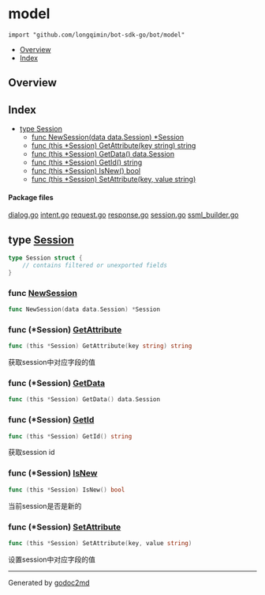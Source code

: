 

# model
`import "github.com/longqimin/bot-sdk-go/bot/model"`

* [Overview](#pkg-overview)
* [Index](#pkg-index)

## <a name="pkg-overview">Overview</a>



## <a name="pkg-index">Index</a>
* [type Session](#Session)
  * [func NewSession(data data.Session) *Session](#NewSession)
  * [func (this *Session) GetAttribute(key string) string](#Session.GetAttribute)
  * [func (this *Session) GetData() data.Session](#Session.GetData)
  * [func (this *Session) GetId() string](#Session.GetId)
  * [func (this *Session) IsNew() bool](#Session.IsNew)
  * [func (this *Session) SetAttribute(key, value string)](#Session.SetAttribute)


#### <a name="pkg-files">Package files</a>
[dialog.go](/src/github.com/longqimin/bot-sdk-go/bot/model/dialog.go) [intent.go](/src/github.com/longqimin/bot-sdk-go/bot/model/intent.go) [request.go](/src/github.com/longqimin/bot-sdk-go/bot/model/request.go) [response.go](/src/github.com/longqimin/bot-sdk-go/bot/model/response.go) [session.go](/src/github.com/longqimin/bot-sdk-go/bot/model/session.go) [ssml_builder.go](/src/github.com/longqimin/bot-sdk-go/bot/model/ssml_builder.go) 






## <a name="Session">type</a> [Session](/src/target/session.go?s=68:110#L7)
``` go
type Session struct {
    // contains filtered or unexported fields
}
```






### <a name="NewSession">func</a> [NewSession](/src/target/session.go?s=112:155#L11)
``` go
func NewSession(data data.Session) *Session
```




### <a name="Session.GetAttribute">func</a> (\*Session) [GetAttribute](/src/target/session.go?s=493:545#L32)
``` go
func (this *Session) GetAttribute(key string) string
```
获取session中对应字段的值




### <a name="Session.GetData">func</a> (\*Session) [GetData](/src/target/session.go?s=789:832#L49)
``` go
func (this *Session) GetData() data.Session
```



### <a name="Session.GetId">func</a> (\*Session) [GetId](/src/target/session.go?s=386:421#L27)
``` go
func (this *Session) GetId() string
```
获取session id




### <a name="Session.IsNew">func</a> (\*Session) [IsNew](/src/target/session.go?s=305:338#L22)
``` go
func (this *Session) IsNew() bool
```
当前session是否是新的




### <a name="Session.SetAttribute">func</a> (\*Session) [SetAttribute](/src/target/session.go?s=667:719#L41)
``` go
func (this *Session) SetAttribute(key, value string)
```
设置session中对应字段的值








- - -
Generated by [godoc2md](http://godoc.org/github.com/davecheney/godoc2md)
